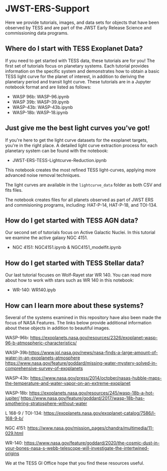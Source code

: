 # JWST-ERS-Support

Here we provide tutorials, images, and data sets for objects that have been observed by TESS and are part of the JWST Early Release Science and commissioning data programs. 

## Where do I start with TESS Exoplanet Data?

If you need to get started with TESS data, these tutorials are for you! The first set of tutorials focus on planetary systems. Each tutorial provides information on the specific system and demonstrates how to obtain a basic TESS light curve for the planet of interest, in addition to deriving the planetary period and transit light curve. These tutorials are in a Jupyter notebook format and are listed as follows:

- WASP 96b: WASP-96.ipynb 
- WASP 39b: WASP-39.ipynb
- WASP-43b: WASP-43b.ipynb
- WASP-18b: WASP-18.ipynb

## Just give me the best light curves you've got!

If you're here to get the light curve datasets for the exoplanet targets, you're in the right place. A detailed light curve extraction process for each planetary system can be found with the notebook:

- JWST-ERS-TESS-Lightcurve-Reduction.ipynb

This notebook creates the most refined TESS light-curves, applying more advanced noise removal techniques. 

The light curves are available in the `lightcurve_data` folder as both CSV and fits files. 

The notebook creates files for all planets observed as part of JWST ERS and commisioning programs, including: HAT-P-14, HAT-P-18, and TOI-134.

## How do I get started with TESS AGN data?

Our second set of tutorials focus on Active Galactic Nuclei. In this tutorial we examine the active galaxy NGC 4151.

- NGC 4151: NGC4151.ipynb & NGC4151_modelfit.ipynb

## How do I get started with TESS Stellar data?

Our last tutorial focuses on Wolf-Rayet star WR 140. You can read more about how to work with stars such as WR 140 in this notebook:

- WR-140: WR140.ipyb

## How can I learn more about these systems?

Several of the systems examined in this repository have also been made the focus of NASA Features. The links below provide additional information about these objects in addition to beautiful images.

WASP-96b: https://exoplanets.nasa.gov/resources/2326/exoplanet-wasp-96-b-atmospheric-characteristics/

WASP-39b:https://www.jpl.nasa.gov/news/nasa-finds-a-large-amount-of-water-in-an-exoplanets-atmosphere 
https://www.nasa.gov/feature/goddard/missing-water-mystery-solved-in-comprehensive-survey-of-exoplanets

WASP-43b: https://www.nasa.gov/press/2014/october/nasas-hubble-maps-the-temperature-and-water-vapor-on-an-extreme-exoplanet

WASP-18b: https://exoplanets.nasa.gov/resources/245/wasp-18b-a-hot-jupiter/
https://www.nasa.gov/feature/goddard/2017/wasp-18b-has-smothering-stratosphere-without-water

L 168-9 / TOI-134: https://exoplanets.nasa.gov/exoplanet-catalog/7586/l-168-9-b/

NGC 4151: https://www.nasa.gov/mission_pages/chandra/multimedia/11-029.html

WR-140: https://www.nasa.gov/feature/goddard/2020/the-cosmic-dust-in-your-bones-nasa-s-webb-telescope-will-investigate-the-intertwined-origins

We at the TESS GI Office hope that you find these resources useful.
